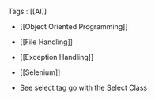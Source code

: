 Tags : [[AI]]

- [[Object Oriented Programming]]
- [[File Handling]]
- [[Exception Handling]]
- [[Selenium]]


- See select tag go with the Select Class